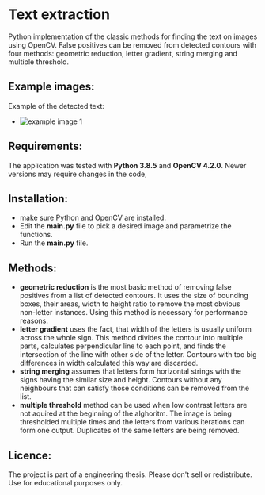 # Text extraction
Python implementation of the classic methods for finding the text on images using OpenCV. False positives can be removed from detected contours with four methods: geometric reduction, letter gradient, string merging and multiple threshold.

## Example images:
Example of the detected text:
- ![example image 1](https://github.com/wojtryb/textExtraction/tree/master/outputExamples/img1.png?raw=true)

## Requirements:
The application was tested with **Python 3.8.5** and **OpenCV 4.2.0**. Newer versions may require changes in the code, 

## Installation:
- make sure Python and OpenCV are installed.
- Edit the **main.py** file to pick a desired image and parametrize the functions.  
- Run the **main.py** file.

## Methods:
- **geometric reduction** is the most basic method of removing false positives from a list of detected contours. It uses the size of bounding boxes, their areas, width to height ratio to remove the most obvious non-letter instances. Using this method is necessary for performance reasons.
- **letter gradient** uses the fact, that width of the letters is usually uniform across the whole sign. This method divides the contour into multiple parts, calculates perpendicular line to each point, and finds the intersection of the line with other side of the letter. Contours with too big differences in width calculated this way are discarded.
- **string merging** assumes that letters form horizontal strings with the signs having the similar size and height. Contours without any neighbours that can satisfy those conditions can be removed from the list.
- **multiple threshold** method can be used when low contrast letters are not aquired at the beginning of the alghoritm. The image is being thresholded multiple times and the letters from various iterations can form one output. Duplicates of the same letters are being removed.   

## Licence:
The project is part of a engineering thesis. Please don't sell or redistribute. Use for educational purposes only.
